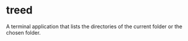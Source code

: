# treed
A terminal application that lists the directories of the current folder or the chosen folder.
